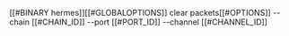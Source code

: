 [[#BINARY hermes]][[#GLOBALOPTIONS]] clear packets[[#OPTIONS]] --chain [[#CHAIN_ID]] --port [[#PORT_ID]] --channel [[#CHANNEL_ID]]
